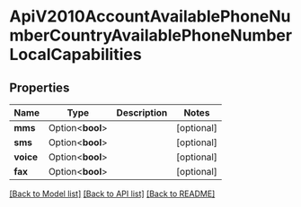 # ApiV2010AccountAvailablePhoneNumberCountryAvailablePhoneNumberLocalCapabilities

## Properties

Name | Type | Description | Notes
------------ | ------------- | ------------- | -------------
**mms** | Option<**bool**> |  | [optional]
**sms** | Option<**bool**> |  | [optional]
**voice** | Option<**bool**> |  | [optional]
**fax** | Option<**bool**> |  | [optional]

[[Back to Model list]](../README.md#documentation-for-models) [[Back to API list]](../README.md#documentation-for-api-endpoints) [[Back to README]](../README.md)


